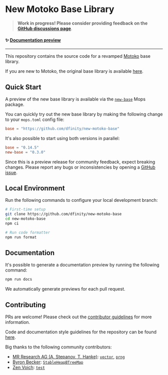 # New Motoko Base Library

> **Work in progress! Please consider providing feedback on the [GitHub discussions page](https://github.com/dfinity/new-motoko-base/discussions)**. 

#### ✨ [Documentation preview](https://dfinity.github.io/new-motoko-base)

---

This repository contains the source code for a revamped [Motoko](https://github.com/dfinity/motoko) base library. 

If you are new to Motoko, the original base library is available [here](https://github.com/dfinity/motoko-base).

## Quick Start

A preview of the new base library is available via the [`new-base`](https://mops.one/new-base) Mops package.

You can quickly try out the new base library by making the following change to your `mops.toml` config file:

```toml
base = "https://github.com/dfinity/new-motoko-base"
```

It's also possible to start using both versions in parallel:

```toml
base = "0.14.5"
new-base = "0.3.0"
```

Since this is a preview release for community feedback, expect breaking changes.
Please report any bugs or inconsistencies by opening a [GitHub issue](https://github.com/dfinity/new-motoko-base/issues). 

## Local Environment

Run the following commands to configure your local development branch:

```sh
# First-time setup
git clone https://github.com/dfinity/new-motoko-base
cd new-motoko-base
npm ci

# Run code formatter
npm run format
```

## Documentation

It's possible to generate a documentation preview by running the following command:

```sh
npm run docs
```

We automatically generate previews for each pull request.

## Contributing

PRs are welcome! Please check out the [contributor guidelines](.github/CONTRIBUTING.md) for more information.

Code and documentation style guidelines for the repository can be found [here](./STYLEGUIDE.md).

Big thanks to the following community contributors:

* [MR Research AG (A. Stepanov, T. Hanke)](https://github.com/research-ag): [`vector`](https://github.com/research-ag/vector), [`prng`](https://github.com/research-ag/prng)
* [Byron Becker](https://github.com/ByronBecker): [`StableHeapBTreeMap`](https://github.com/canscale/StableHeapBTreeMap)
* [Zen Voich](https://github.com/ZenVoich): [`test`](https://github.com/ZenVoich/test)
